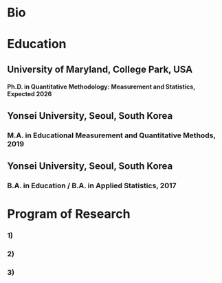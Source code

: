 # Bio

# Education
## University of Maryland, College Park, USA
#### Ph.D. in Quantitative Methodology: Measurement and Statistics, Expected 2026

## Yonsei University, Seoul, South Korea
### M.A. in Educational Measurement and Quantitative Methods, 2019

## Yonsei University, Seoul, South Korea 
### B.A. in Education / B.A. in Applied Statistics, 2017

# Program of Research

### 1)
### 2)
### 3)
